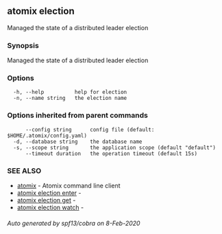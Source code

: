 ## atomix election

Managed the state of a distributed leader election

### Synopsis

Managed the state of a distributed leader election

### Options

```
  -h, --help          help for election
  -n, --name string   the election name
```

### Options inherited from parent commands

```
      --config string      config file (default: $HOME/.atomix/config.yaml)
  -d, --database string    the database name
  -s, --scope string       the application scope (default "default")
      --timeout duration   the operation timeout (default 15s)
```

### SEE ALSO

* [atomix](atomix.md)	 - Atomix command line client
* [atomix election enter](atomix_election_enter.md)	 - 
* [atomix election get](atomix_election_get.md)	 - 
* [atomix election watch](atomix_election_watch.md)	 - 

###### Auto generated by spf13/cobra on 8-Feb-2020
